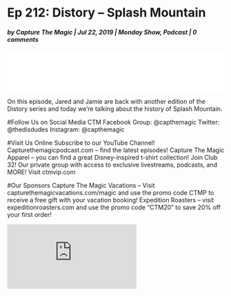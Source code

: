# Ep 212: Distory – Splash Mountain

##### by Capture The Magic | Jul 22, 2019 | Monday Show, Podcast | 0 comments

<iframe style="border: none" src="//html5-player.libsyn.com/embed/episode/id/10279553/height/90/theme/custom/thumbnail/yes/direction/backward/render-playlist/no/custom-color/43245d/" height="90" width="100%" scrolling="no"  allowfullscreen webkitallowfullscreen mozallowfullscreen oallowfullscreen msallowfullscreen></iframe>

On this episode, Jared and Jamie are back with another edition of the Distory series and today we’re talking about the history of Splash Mountain.

#Follow Us on Social Media
CTM Facebook Group: @capthemagic
Twitter: @thedisdudes
Instagram: @capthemagic

#Visit Us Online
Subscribe to our YouTube Channel!
Capturethemagicpodcast.com – find the latest episodes!
Capture The Magic Apparel – you can find a great Disney-inspired t-shirt collection!
Join Club 32! Our private group with access to exclusive livestreams, podcasts, and MORE! Visit ctmvip.com

#Our Sponsors
Capture The Magic Vacations – Visit capturethemagicvacations.com/magic and use the promo code CTMP to receive a free gift with your vacation booking!
Expedition Roasters – visit expeditionroasters.com and use the promo code “CTM20” to save 20% off your first order!

<div class="iframe_container">
  <iframe src="http://www.youtube.com/embed/E-ONNjFoOx0" frameborder="0" allowfullscreen="allowfullscreen"> </iframe>
</div>
